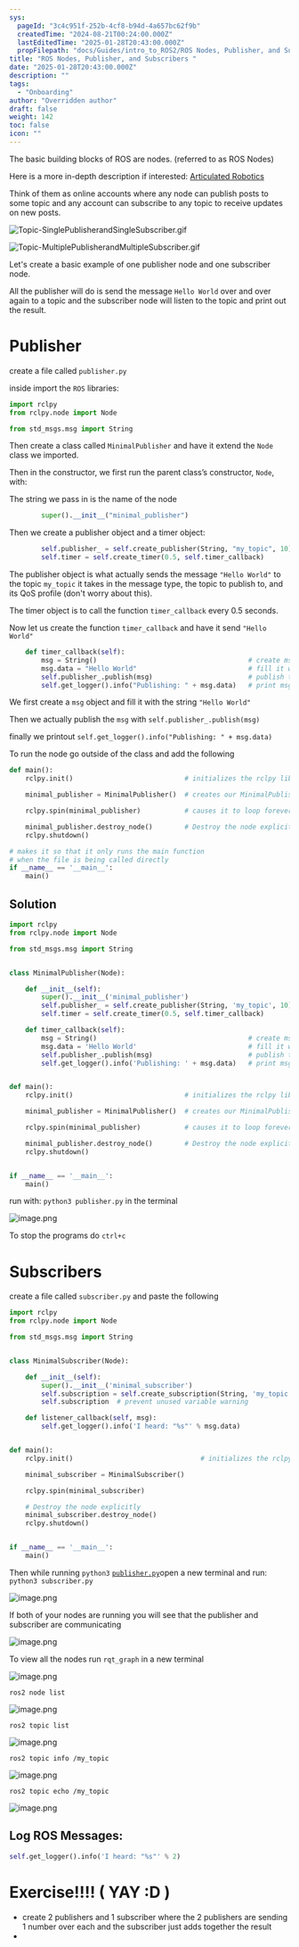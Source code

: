 ```yaml
---
sys:
  pageId: "3c4c951f-252b-4cf8-b94d-4a657bc62f9b"
  createdTime: "2024-08-21T00:24:00.000Z"
  lastEditedTime: "2025-01-28T20:43:00.000Z"
  propFilepath: "docs/Guides/intro_to_ROS2/ROS Nodes, Publisher, and Subscribers .md"
title: "ROS Nodes, Publisher, and Subscribers "
date: "2025-01-28T20:43:00.000Z"
description: ""
tags:
  - "Onboarding"
author: "Overridden author"
draft: false
weight: 142
toc: false
icon: ""
---
```


The basic building blocks of ROS are nodes. (referred to as ROS Nodes)

Here is a more in-depth description if interested: [Articulated Robotics](https://articulatedrobotics.xyz/tutorials/ready-for-ros/ros-overview#2-nodes)

Think of them as online accounts where any node can publish posts to some topic and any account can subscribe to any topic to receive updates on new posts.

![Topic-SinglePublisherandSingleSubscriber.gif](https://docs.ros.org/en/humble/_images/Topic-SinglePublisherandSingleSubscriber.gif)

![Topic-MultiplePublisherandMultipleSubscriber.gif](https://docs.ros.org/en/humble/_images/Topic-MultiplePublisherandMultipleSubscriber.gif)

Let's create a basic example of one publisher node and one subscriber node.

All the publisher will do is send the message `Hello World` over and over again to a topic and the subscriber node will listen to the topic and print out the result.

# Publisher

create a file called `publisher.py` 

inside import the `ROS` libraries:

```python
import rclpy
from rclpy.node import Node

from std_msgs.msg import String
```

Then create a class called `MinimalPublisher` and have it extend the `Node` class we imported.

Then in the constructor, we first run the parent class’s constructor, `Node`, with:

The string we pass in is the name of the node

```python
        super().__init__("minimal_publisher")
```

Then we create a publisher object and a timer object:

```python
        self.publisher_ = self.create_publisher(String, "my_topic", 10)
        self.timer = self.create_timer(0.5, self.timer_callback)
```

The publisher object is what actually sends the message `"Hello World"` to the topic `my_topic` it takes in the message type, the topic to publish to, and its QoS profile (don't worry about this).

The timer object is to call the function `timer_callback` every 0.5 seconds.

Now let us create the function `timer_callback` and have it send `"Hello World"`

```python
    def timer_callback(self):
        msg = String()                                      # create msg object
        msg.data = "Hello World"                            # fill it with data
        self.publisher_.publish(msg)                        # publish the message
        self.get_logger().info("Publishing: " + msg.data)   # print msg
```

We first create a `msg` object and fill it with the string `"Hello World"`

Then we actually publish the `msg` with `self.publisher_.publish(msg)`

finally we printout `self.get_logger().info("Publishing: " + msg.data)`

To run the node go outside of the class and add the following

```python
def main():
    rclpy.init()                            # initializes the rclpy library

    minimal_publisher = MinimalPublisher()  # creates our MinimalPublisher object

    rclpy.spin(minimal_publisher)           # causes it to loop forever

    minimal_publisher.destroy_node()        # Destroy the node explicitly
    rclpy.shutdown()

# makes it so that it only runs the main function
# when the file is being called directly
if __name__ == '__main__': 
    main()
```

## Solution

```python
import rclpy
from rclpy.node import Node

from std_msgs.msg import String


class MinimalPublisher(Node):

    def __init__(self):
        super().__init__('minimal_publisher')
        self.publisher_ = self.create_publisher(String, 'my_topic', 10)
        self.timer = self.create_timer(0.5, self.timer_callback)

    def timer_callback(self):
        msg = String()                                      # create msg object
        msg.data = 'Hello World'                            # fill it with data
        self.publisher_.publish(msg)                        # publish the message
        self.get_logger().info('Publishing: ' + msg.data)   # print msg


def main():
    rclpy.init()                            # initializes the rclpy library

    minimal_publisher = MinimalPublisher()  # creates our MinimalPublisher object

    rclpy.spin(minimal_publisher)           # causes it to loop forever

    minimal_publisher.destroy_node()        # Destroy the node explicitly
    rclpy.shutdown()


if __name__ == '__main__':
    main()
```

run with: `python3 publisher.py` in the terminal

![image.png](https://prod-files-secure.s3.us-west-2.amazonaws.com/d518164a-d88e-44d1-a4ee-3adb3bd8bce0/9214accb-ad5b-44f1-a31c-b3167c59138b/image.png?X-Amz-Algorithm=AWS4-HMAC-SHA256&X-Amz-Content-Sha256=UNSIGNED-PAYLOAD&X-Amz-Credential=ASIAZI2LB466UGVZDQQJ%2F20250606%2Fus-west-2%2Fs3%2Faws4_request&X-Amz-Date=20250606T061345Z&X-Amz-Expires=3600&X-Amz-Security-Token=IQoJb3JpZ2luX2VjEHkaCXVzLXdlc3QtMiJHMEUCIQDk43awdLLKkGmRGs16GsZRYXMiHm%2FPdqVRpgI056GdlwIgSlYq9JubvZzuwBvS92T7DdMClokFR0a5qpyQDaaN7a4q%2FwMIUhAAGgw2Mzc0MjMxODM4MDUiDI0jb7UcXISR7O%2FiyircAzjf%2FvTwF9EokGiiuxNXufwDjDz0g7AXyXXx2QWOJgjgs%2BmDVeM6RDipL8JsQzbleAKH2LKtNZXFtdHJEn3LF76d5D%2FaxHo5mrOQPaWSSpTJ6vh23VzlERUIW7coOfPdawu0zRN22BFy%2FmLuChS1KijXbvADVIrRHgjxpIdA3RZahxG1FOutGIcp2Fg5yja6L20U2825XlWKn0q2lzYz%2BfAzx7YzKCgiFCXdXOCv%2BFQk0B1ceavAIxW3ilGjPDDm42fzuFAqL3w2Tvzk4%2BJi8F5Z2EIfttXsFEgitmiajxldjmc8eDHzYI%2Be6TKwOCfVvhyk1m1jr3sTT%2FbcfivEtDHrJSnfDktO%2Bu%2FfZ7s9ixomdElXkn3HHaBwo3vdR%2B8UeeO3s3qpebCmnKiMal9w0XocffFZaXtf1Fk8FMMQS138O2WMijtU0NEt8o3FBhD420ICg7e2CHZSfQ0Wp6aeshh2Vwz0DDi4RpBlhkyPVugf3QxsDvzVlVaVZf6Sy%2FLwr%2FBRn%2FU7vDHoW3dd9HlsxKe6%2F%2Bta24U82DzuKc5rOr2YfJ%2Fuk%2FkjQqTiGzaMEh3FWezKe%2BmrSeLs3bn4L6UVL%2BnM7RfnPieR%2BPWQ5w6fPaEBMpJFXlPXmCkaR9HNMIz4iMIGOqUBPrGRs%2FL411h%2FFgHVblpe0yFcJQ5H194Ew54SQqWt7JE6DI1xxmkhF07FtNnC4bwdQEVCZye7JGXMOe091aK4hckI2YSWs62%2BpTh5ihVQ2LUzvRWosebQxcqFGSnTzd8y3%2B0y%2BIigBzVbH64wtPzoY%2F19YJsqSx1cQd8%2FKjCiTfKIGH8lBkOcl3RejpeeZWW9KFuII61Rro0YZwBnMXGrMBbtgYan&X-Amz-Signature=3998cffdf56f5ee4dbcf611e6cd6d1d19abe4323ee7e73930bb94968af79e7c6&X-Amz-SignedHeaders=host&x-id=GetObject)

To stop the programs do `ctrl+c`

# Subscribers

create a file called `subscriber.py` and paste the following

```python
import rclpy
from rclpy.node import Node

from std_msgs.msg import String


class MinimalSubscriber(Node):

    def __init__(self):
        super().__init__('minimal_subscriber')
        self.subscription = self.create_subscription(String, 'my_topic', self.listener_callback, 10)
        self.subscription  # prevent unused variable warning

    def listener_callback(self, msg):
        self.get_logger().info('I heard: "%s"' % msg.data)


def main():
    rclpy.init()                                # initializes the rclpy library

    minimal_subscriber = MinimalSubscriber()

    rclpy.spin(minimal_subscriber)

    # Destroy the node explicitly
    minimal_subscriber.destroy_node()
    rclpy.shutdown()


if __name__ == '__main__':
    main()
```

Then while running `python3` [`publisher.py`](http://publisher.py/)open a new terminal and run: `python3 subscriber.py` 

![image.png](https://prod-files-secure.s3.us-west-2.amazonaws.com/d518164a-d88e-44d1-a4ee-3adb3bd8bce0/611fccf2-c738-4dbd-94e9-98f209092866/image.png?X-Amz-Algorithm=AWS4-HMAC-SHA256&X-Amz-Content-Sha256=UNSIGNED-PAYLOAD&X-Amz-Credential=ASIAZI2LB466UGVZDQQJ%2F20250606%2Fus-west-2%2Fs3%2Faws4_request&X-Amz-Date=20250606T061345Z&X-Amz-Expires=3600&X-Amz-Security-Token=IQoJb3JpZ2luX2VjEHkaCXVzLXdlc3QtMiJHMEUCIQDk43awdLLKkGmRGs16GsZRYXMiHm%2FPdqVRpgI056GdlwIgSlYq9JubvZzuwBvS92T7DdMClokFR0a5qpyQDaaN7a4q%2FwMIUhAAGgw2Mzc0MjMxODM4MDUiDI0jb7UcXISR7O%2FiyircAzjf%2FvTwF9EokGiiuxNXufwDjDz0g7AXyXXx2QWOJgjgs%2BmDVeM6RDipL8JsQzbleAKH2LKtNZXFtdHJEn3LF76d5D%2FaxHo5mrOQPaWSSpTJ6vh23VzlERUIW7coOfPdawu0zRN22BFy%2FmLuChS1KijXbvADVIrRHgjxpIdA3RZahxG1FOutGIcp2Fg5yja6L20U2825XlWKn0q2lzYz%2BfAzx7YzKCgiFCXdXOCv%2BFQk0B1ceavAIxW3ilGjPDDm42fzuFAqL3w2Tvzk4%2BJi8F5Z2EIfttXsFEgitmiajxldjmc8eDHzYI%2Be6TKwOCfVvhyk1m1jr3sTT%2FbcfivEtDHrJSnfDktO%2Bu%2FfZ7s9ixomdElXkn3HHaBwo3vdR%2B8UeeO3s3qpebCmnKiMal9w0XocffFZaXtf1Fk8FMMQS138O2WMijtU0NEt8o3FBhD420ICg7e2CHZSfQ0Wp6aeshh2Vwz0DDi4RpBlhkyPVugf3QxsDvzVlVaVZf6Sy%2FLwr%2FBRn%2FU7vDHoW3dd9HlsxKe6%2F%2Bta24U82DzuKc5rOr2YfJ%2Fuk%2FkjQqTiGzaMEh3FWezKe%2BmrSeLs3bn4L6UVL%2BnM7RfnPieR%2BPWQ5w6fPaEBMpJFXlPXmCkaR9HNMIz4iMIGOqUBPrGRs%2FL411h%2FFgHVblpe0yFcJQ5H194Ew54SQqWt7JE6DI1xxmkhF07FtNnC4bwdQEVCZye7JGXMOe091aK4hckI2YSWs62%2BpTh5ihVQ2LUzvRWosebQxcqFGSnTzd8y3%2B0y%2BIigBzVbH64wtPzoY%2F19YJsqSx1cQd8%2FKjCiTfKIGH8lBkOcl3RejpeeZWW9KFuII61Rro0YZwBnMXGrMBbtgYan&X-Amz-Signature=5bfcf37595c4ecc6ab3b568c8d1eb1aaf21256ded2eea544df3c2e50fce8f74f&X-Amz-SignedHeaders=host&x-id=GetObject)

If both of your nodes are running you will see that the publisher and subscriber are communicating

![image.png](https://prod-files-secure.s3.us-west-2.amazonaws.com/d518164a-d88e-44d1-a4ee-3adb3bd8bce0/eea428b5-1cf0-43bb-a30b-81cbaf6c5c78/image.png?X-Amz-Algorithm=AWS4-HMAC-SHA256&X-Amz-Content-Sha256=UNSIGNED-PAYLOAD&X-Amz-Credential=ASIAZI2LB466UGVZDQQJ%2F20250606%2Fus-west-2%2Fs3%2Faws4_request&X-Amz-Date=20250606T061345Z&X-Amz-Expires=3600&X-Amz-Security-Token=IQoJb3JpZ2luX2VjEHkaCXVzLXdlc3QtMiJHMEUCIQDk43awdLLKkGmRGs16GsZRYXMiHm%2FPdqVRpgI056GdlwIgSlYq9JubvZzuwBvS92T7DdMClokFR0a5qpyQDaaN7a4q%2FwMIUhAAGgw2Mzc0MjMxODM4MDUiDI0jb7UcXISR7O%2FiyircAzjf%2FvTwF9EokGiiuxNXufwDjDz0g7AXyXXx2QWOJgjgs%2BmDVeM6RDipL8JsQzbleAKH2LKtNZXFtdHJEn3LF76d5D%2FaxHo5mrOQPaWSSpTJ6vh23VzlERUIW7coOfPdawu0zRN22BFy%2FmLuChS1KijXbvADVIrRHgjxpIdA3RZahxG1FOutGIcp2Fg5yja6L20U2825XlWKn0q2lzYz%2BfAzx7YzKCgiFCXdXOCv%2BFQk0B1ceavAIxW3ilGjPDDm42fzuFAqL3w2Tvzk4%2BJi8F5Z2EIfttXsFEgitmiajxldjmc8eDHzYI%2Be6TKwOCfVvhyk1m1jr3sTT%2FbcfivEtDHrJSnfDktO%2Bu%2FfZ7s9ixomdElXkn3HHaBwo3vdR%2B8UeeO3s3qpebCmnKiMal9w0XocffFZaXtf1Fk8FMMQS138O2WMijtU0NEt8o3FBhD420ICg7e2CHZSfQ0Wp6aeshh2Vwz0DDi4RpBlhkyPVugf3QxsDvzVlVaVZf6Sy%2FLwr%2FBRn%2FU7vDHoW3dd9HlsxKe6%2F%2Bta24U82DzuKc5rOr2YfJ%2Fuk%2FkjQqTiGzaMEh3FWezKe%2BmrSeLs3bn4L6UVL%2BnM7RfnPieR%2BPWQ5w6fPaEBMpJFXlPXmCkaR9HNMIz4iMIGOqUBPrGRs%2FL411h%2FFgHVblpe0yFcJQ5H194Ew54SQqWt7JE6DI1xxmkhF07FtNnC4bwdQEVCZye7JGXMOe091aK4hckI2YSWs62%2BpTh5ihVQ2LUzvRWosebQxcqFGSnTzd8y3%2B0y%2BIigBzVbH64wtPzoY%2F19YJsqSx1cQd8%2FKjCiTfKIGH8lBkOcl3RejpeeZWW9KFuII61Rro0YZwBnMXGrMBbtgYan&X-Amz-Signature=b19fbbeb89a4b36b36b3411b3728dce93d3673a4fa70a01d006e44292cd0c962&X-Amz-SignedHeaders=host&x-id=GetObject)

To view all the nodes run `rqt_graph` in a new terminal

![image.png](https://prod-files-secure.s3.us-west-2.amazonaws.com/d518164a-d88e-44d1-a4ee-3adb3bd8bce0/1d98e964-4318-4d62-b5c4-8c8f78368598/image.png?X-Amz-Algorithm=AWS4-HMAC-SHA256&X-Amz-Content-Sha256=UNSIGNED-PAYLOAD&X-Amz-Credential=ASIAZI2LB466UGVZDQQJ%2F20250606%2Fus-west-2%2Fs3%2Faws4_request&X-Amz-Date=20250606T061345Z&X-Amz-Expires=3600&X-Amz-Security-Token=IQoJb3JpZ2luX2VjEHkaCXVzLXdlc3QtMiJHMEUCIQDk43awdLLKkGmRGs16GsZRYXMiHm%2FPdqVRpgI056GdlwIgSlYq9JubvZzuwBvS92T7DdMClokFR0a5qpyQDaaN7a4q%2FwMIUhAAGgw2Mzc0MjMxODM4MDUiDI0jb7UcXISR7O%2FiyircAzjf%2FvTwF9EokGiiuxNXufwDjDz0g7AXyXXx2QWOJgjgs%2BmDVeM6RDipL8JsQzbleAKH2LKtNZXFtdHJEn3LF76d5D%2FaxHo5mrOQPaWSSpTJ6vh23VzlERUIW7coOfPdawu0zRN22BFy%2FmLuChS1KijXbvADVIrRHgjxpIdA3RZahxG1FOutGIcp2Fg5yja6L20U2825XlWKn0q2lzYz%2BfAzx7YzKCgiFCXdXOCv%2BFQk0B1ceavAIxW3ilGjPDDm42fzuFAqL3w2Tvzk4%2BJi8F5Z2EIfttXsFEgitmiajxldjmc8eDHzYI%2Be6TKwOCfVvhyk1m1jr3sTT%2FbcfivEtDHrJSnfDktO%2Bu%2FfZ7s9ixomdElXkn3HHaBwo3vdR%2B8UeeO3s3qpebCmnKiMal9w0XocffFZaXtf1Fk8FMMQS138O2WMijtU0NEt8o3FBhD420ICg7e2CHZSfQ0Wp6aeshh2Vwz0DDi4RpBlhkyPVugf3QxsDvzVlVaVZf6Sy%2FLwr%2FBRn%2FU7vDHoW3dd9HlsxKe6%2F%2Bta24U82DzuKc5rOr2YfJ%2Fuk%2FkjQqTiGzaMEh3FWezKe%2BmrSeLs3bn4L6UVL%2BnM7RfnPieR%2BPWQ5w6fPaEBMpJFXlPXmCkaR9HNMIz4iMIGOqUBPrGRs%2FL411h%2FFgHVblpe0yFcJQ5H194Ew54SQqWt7JE6DI1xxmkhF07FtNnC4bwdQEVCZye7JGXMOe091aK4hckI2YSWs62%2BpTh5ihVQ2LUzvRWosebQxcqFGSnTzd8y3%2B0y%2BIigBzVbH64wtPzoY%2F19YJsqSx1cQd8%2FKjCiTfKIGH8lBkOcl3RejpeeZWW9KFuII61Rro0YZwBnMXGrMBbtgYan&X-Amz-Signature=beee7ff9a7fdefcd7d781b3ddfb0f004c837134c05264ce7ff5f8349faaef612&X-Amz-SignedHeaders=host&x-id=GetObject)

`ros2 node list`

![image.png](https://prod-files-secure.s3.us-west-2.amazonaws.com/d518164a-d88e-44d1-a4ee-3adb3bd8bce0/680ac8cf-e6d9-4164-9ece-5b9a6fccffee/image.png?X-Amz-Algorithm=AWS4-HMAC-SHA256&X-Amz-Content-Sha256=UNSIGNED-PAYLOAD&X-Amz-Credential=ASIAZI2LB466UGVZDQQJ%2F20250606%2Fus-west-2%2Fs3%2Faws4_request&X-Amz-Date=20250606T061345Z&X-Amz-Expires=3600&X-Amz-Security-Token=IQoJb3JpZ2luX2VjEHkaCXVzLXdlc3QtMiJHMEUCIQDk43awdLLKkGmRGs16GsZRYXMiHm%2FPdqVRpgI056GdlwIgSlYq9JubvZzuwBvS92T7DdMClokFR0a5qpyQDaaN7a4q%2FwMIUhAAGgw2Mzc0MjMxODM4MDUiDI0jb7UcXISR7O%2FiyircAzjf%2FvTwF9EokGiiuxNXufwDjDz0g7AXyXXx2QWOJgjgs%2BmDVeM6RDipL8JsQzbleAKH2LKtNZXFtdHJEn3LF76d5D%2FaxHo5mrOQPaWSSpTJ6vh23VzlERUIW7coOfPdawu0zRN22BFy%2FmLuChS1KijXbvADVIrRHgjxpIdA3RZahxG1FOutGIcp2Fg5yja6L20U2825XlWKn0q2lzYz%2BfAzx7YzKCgiFCXdXOCv%2BFQk0B1ceavAIxW3ilGjPDDm42fzuFAqL3w2Tvzk4%2BJi8F5Z2EIfttXsFEgitmiajxldjmc8eDHzYI%2Be6TKwOCfVvhyk1m1jr3sTT%2FbcfivEtDHrJSnfDktO%2Bu%2FfZ7s9ixomdElXkn3HHaBwo3vdR%2B8UeeO3s3qpebCmnKiMal9w0XocffFZaXtf1Fk8FMMQS138O2WMijtU0NEt8o3FBhD420ICg7e2CHZSfQ0Wp6aeshh2Vwz0DDi4RpBlhkyPVugf3QxsDvzVlVaVZf6Sy%2FLwr%2FBRn%2FU7vDHoW3dd9HlsxKe6%2F%2Bta24U82DzuKc5rOr2YfJ%2Fuk%2FkjQqTiGzaMEh3FWezKe%2BmrSeLs3bn4L6UVL%2BnM7RfnPieR%2BPWQ5w6fPaEBMpJFXlPXmCkaR9HNMIz4iMIGOqUBPrGRs%2FL411h%2FFgHVblpe0yFcJQ5H194Ew54SQqWt7JE6DI1xxmkhF07FtNnC4bwdQEVCZye7JGXMOe091aK4hckI2YSWs62%2BpTh5ihVQ2LUzvRWosebQxcqFGSnTzd8y3%2B0y%2BIigBzVbH64wtPzoY%2F19YJsqSx1cQd8%2FKjCiTfKIGH8lBkOcl3RejpeeZWW9KFuII61Rro0YZwBnMXGrMBbtgYan&X-Amz-Signature=ae8a18382b287b6e9abeca05a5f0116451b5329fedec0f61549340d80a032eb1&X-Amz-SignedHeaders=host&x-id=GetObject)

`ros2 topic list`

![image.png](https://prod-files-secure.s3.us-west-2.amazonaws.com/d518164a-d88e-44d1-a4ee-3adb3bd8bce0/eee2ebe1-27ef-4a4a-96fb-2ca54126fb29/image.png?X-Amz-Algorithm=AWS4-HMAC-SHA256&X-Amz-Content-Sha256=UNSIGNED-PAYLOAD&X-Amz-Credential=ASIAZI2LB466UGVZDQQJ%2F20250606%2Fus-west-2%2Fs3%2Faws4_request&X-Amz-Date=20250606T061345Z&X-Amz-Expires=3600&X-Amz-Security-Token=IQoJb3JpZ2luX2VjEHkaCXVzLXdlc3QtMiJHMEUCIQDk43awdLLKkGmRGs16GsZRYXMiHm%2FPdqVRpgI056GdlwIgSlYq9JubvZzuwBvS92T7DdMClokFR0a5qpyQDaaN7a4q%2FwMIUhAAGgw2Mzc0MjMxODM4MDUiDI0jb7UcXISR7O%2FiyircAzjf%2FvTwF9EokGiiuxNXufwDjDz0g7AXyXXx2QWOJgjgs%2BmDVeM6RDipL8JsQzbleAKH2LKtNZXFtdHJEn3LF76d5D%2FaxHo5mrOQPaWSSpTJ6vh23VzlERUIW7coOfPdawu0zRN22BFy%2FmLuChS1KijXbvADVIrRHgjxpIdA3RZahxG1FOutGIcp2Fg5yja6L20U2825XlWKn0q2lzYz%2BfAzx7YzKCgiFCXdXOCv%2BFQk0B1ceavAIxW3ilGjPDDm42fzuFAqL3w2Tvzk4%2BJi8F5Z2EIfttXsFEgitmiajxldjmc8eDHzYI%2Be6TKwOCfVvhyk1m1jr3sTT%2FbcfivEtDHrJSnfDktO%2Bu%2FfZ7s9ixomdElXkn3HHaBwo3vdR%2B8UeeO3s3qpebCmnKiMal9w0XocffFZaXtf1Fk8FMMQS138O2WMijtU0NEt8o3FBhD420ICg7e2CHZSfQ0Wp6aeshh2Vwz0DDi4RpBlhkyPVugf3QxsDvzVlVaVZf6Sy%2FLwr%2FBRn%2FU7vDHoW3dd9HlsxKe6%2F%2Bta24U82DzuKc5rOr2YfJ%2Fuk%2FkjQqTiGzaMEh3FWezKe%2BmrSeLs3bn4L6UVL%2BnM7RfnPieR%2BPWQ5w6fPaEBMpJFXlPXmCkaR9HNMIz4iMIGOqUBPrGRs%2FL411h%2FFgHVblpe0yFcJQ5H194Ew54SQqWt7JE6DI1xxmkhF07FtNnC4bwdQEVCZye7JGXMOe091aK4hckI2YSWs62%2BpTh5ihVQ2LUzvRWosebQxcqFGSnTzd8y3%2B0y%2BIigBzVbH64wtPzoY%2F19YJsqSx1cQd8%2FKjCiTfKIGH8lBkOcl3RejpeeZWW9KFuII61Rro0YZwBnMXGrMBbtgYan&X-Amz-Signature=0275928cd4efed83c82bef1db6abf15865585608ea785c9d47e3b02d61115afe&X-Amz-SignedHeaders=host&x-id=GetObject)

`ros2 topic info /my_topic`

![image.png](https://prod-files-secure.s3.us-west-2.amazonaws.com/d518164a-d88e-44d1-a4ee-3adb3bd8bce0/6288ef12-cb9e-406f-b9eb-65feed3a9011/image.png?X-Amz-Algorithm=AWS4-HMAC-SHA256&X-Amz-Content-Sha256=UNSIGNED-PAYLOAD&X-Amz-Credential=ASIAZI2LB466UGVZDQQJ%2F20250606%2Fus-west-2%2Fs3%2Faws4_request&X-Amz-Date=20250606T061345Z&X-Amz-Expires=3600&X-Amz-Security-Token=IQoJb3JpZ2luX2VjEHkaCXVzLXdlc3QtMiJHMEUCIQDk43awdLLKkGmRGs16GsZRYXMiHm%2FPdqVRpgI056GdlwIgSlYq9JubvZzuwBvS92T7DdMClokFR0a5qpyQDaaN7a4q%2FwMIUhAAGgw2Mzc0MjMxODM4MDUiDI0jb7UcXISR7O%2FiyircAzjf%2FvTwF9EokGiiuxNXufwDjDz0g7AXyXXx2QWOJgjgs%2BmDVeM6RDipL8JsQzbleAKH2LKtNZXFtdHJEn3LF76d5D%2FaxHo5mrOQPaWSSpTJ6vh23VzlERUIW7coOfPdawu0zRN22BFy%2FmLuChS1KijXbvADVIrRHgjxpIdA3RZahxG1FOutGIcp2Fg5yja6L20U2825XlWKn0q2lzYz%2BfAzx7YzKCgiFCXdXOCv%2BFQk0B1ceavAIxW3ilGjPDDm42fzuFAqL3w2Tvzk4%2BJi8F5Z2EIfttXsFEgitmiajxldjmc8eDHzYI%2Be6TKwOCfVvhyk1m1jr3sTT%2FbcfivEtDHrJSnfDktO%2Bu%2FfZ7s9ixomdElXkn3HHaBwo3vdR%2B8UeeO3s3qpebCmnKiMal9w0XocffFZaXtf1Fk8FMMQS138O2WMijtU0NEt8o3FBhD420ICg7e2CHZSfQ0Wp6aeshh2Vwz0DDi4RpBlhkyPVugf3QxsDvzVlVaVZf6Sy%2FLwr%2FBRn%2FU7vDHoW3dd9HlsxKe6%2F%2Bta24U82DzuKc5rOr2YfJ%2Fuk%2FkjQqTiGzaMEh3FWezKe%2BmrSeLs3bn4L6UVL%2BnM7RfnPieR%2BPWQ5w6fPaEBMpJFXlPXmCkaR9HNMIz4iMIGOqUBPrGRs%2FL411h%2FFgHVblpe0yFcJQ5H194Ew54SQqWt7JE6DI1xxmkhF07FtNnC4bwdQEVCZye7JGXMOe091aK4hckI2YSWs62%2BpTh5ihVQ2LUzvRWosebQxcqFGSnTzd8y3%2B0y%2BIigBzVbH64wtPzoY%2F19YJsqSx1cQd8%2FKjCiTfKIGH8lBkOcl3RejpeeZWW9KFuII61Rro0YZwBnMXGrMBbtgYan&X-Amz-Signature=86f8b530fbbb8bfc17ad092f817958937a725aab70b0fd8fcba935b8cb46564a&X-Amz-SignedHeaders=host&x-id=GetObject)

`ros2 topic echo /my_topic`

![image.png](https://prod-files-secure.s3.us-west-2.amazonaws.com/d518164a-d88e-44d1-a4ee-3adb3bd8bce0/0a6fcb4d-422d-4a6c-a803-749ef4adf2c6/image.png?X-Amz-Algorithm=AWS4-HMAC-SHA256&X-Amz-Content-Sha256=UNSIGNED-PAYLOAD&X-Amz-Credential=ASIAZI2LB466UGVZDQQJ%2F20250606%2Fus-west-2%2Fs3%2Faws4_request&X-Amz-Date=20250606T061345Z&X-Amz-Expires=3600&X-Amz-Security-Token=IQoJb3JpZ2luX2VjEHkaCXVzLXdlc3QtMiJHMEUCIQDk43awdLLKkGmRGs16GsZRYXMiHm%2FPdqVRpgI056GdlwIgSlYq9JubvZzuwBvS92T7DdMClokFR0a5qpyQDaaN7a4q%2FwMIUhAAGgw2Mzc0MjMxODM4MDUiDI0jb7UcXISR7O%2FiyircAzjf%2FvTwF9EokGiiuxNXufwDjDz0g7AXyXXx2QWOJgjgs%2BmDVeM6RDipL8JsQzbleAKH2LKtNZXFtdHJEn3LF76d5D%2FaxHo5mrOQPaWSSpTJ6vh23VzlERUIW7coOfPdawu0zRN22BFy%2FmLuChS1KijXbvADVIrRHgjxpIdA3RZahxG1FOutGIcp2Fg5yja6L20U2825XlWKn0q2lzYz%2BfAzx7YzKCgiFCXdXOCv%2BFQk0B1ceavAIxW3ilGjPDDm42fzuFAqL3w2Tvzk4%2BJi8F5Z2EIfttXsFEgitmiajxldjmc8eDHzYI%2Be6TKwOCfVvhyk1m1jr3sTT%2FbcfivEtDHrJSnfDktO%2Bu%2FfZ7s9ixomdElXkn3HHaBwo3vdR%2B8UeeO3s3qpebCmnKiMal9w0XocffFZaXtf1Fk8FMMQS138O2WMijtU0NEt8o3FBhD420ICg7e2CHZSfQ0Wp6aeshh2Vwz0DDi4RpBlhkyPVugf3QxsDvzVlVaVZf6Sy%2FLwr%2FBRn%2FU7vDHoW3dd9HlsxKe6%2F%2Bta24U82DzuKc5rOr2YfJ%2Fuk%2FkjQqTiGzaMEh3FWezKe%2BmrSeLs3bn4L6UVL%2BnM7RfnPieR%2BPWQ5w6fPaEBMpJFXlPXmCkaR9HNMIz4iMIGOqUBPrGRs%2FL411h%2FFgHVblpe0yFcJQ5H194Ew54SQqWt7JE6DI1xxmkhF07FtNnC4bwdQEVCZye7JGXMOe091aK4hckI2YSWs62%2BpTh5ihVQ2LUzvRWosebQxcqFGSnTzd8y3%2B0y%2BIigBzVbH64wtPzoY%2F19YJsqSx1cQd8%2FKjCiTfKIGH8lBkOcl3RejpeeZWW9KFuII61Rro0YZwBnMXGrMBbtgYan&X-Amz-Signature=37a29ca6ef3e31e1565d0b6ad82b3d48c1e896e4de80b645721b656b7418e701&X-Amz-SignedHeaders=host&x-id=GetObject)

## Log ROS Messages:

```python
self.get_logger().info('I heard: "%s"' % 2)
```

# Exercise!!!! ( YAY :D )

- create 2 publishers and 1 subscriber where the 2 publishers are sending 1 number over each and the subscriber just adds together the result
- 
